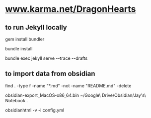 # www.karma.net/DragonHearts

## to run Jekyll locally

gem install bundler

bundle install

bundle exec jekyll serve --trace --drafts

## to import data from obsidian

find . -type f -name "*.md" -not -name "README.md" -delete

obsidian-export_MacOS-x86_64.bin ~/Google\ Drive/Obsidian/Jay\'s\ Notebook .

obsidianhtml -v -i config.yml


